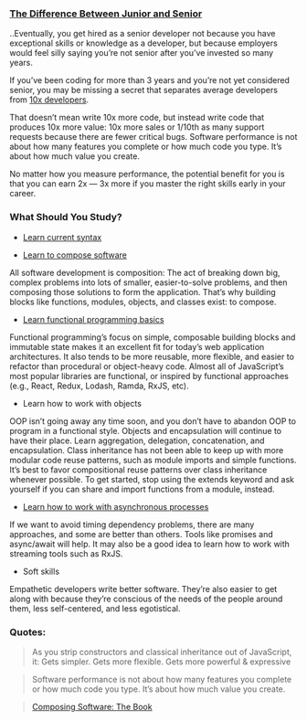 
### [The Difference Between Junior and Senior](https://medium.com/javascript-scene/what-is-the-difference-between-a-junior-and-a-senior-developer-63c1594d7a98)

..Eventually, you get hired as a senior developer not because you have
exceptional skills or knowledge as a developer, but because employers
would feel silly saying you’re not senior after you’ve invested so many years.

If you’ve been coding for more than 3 years and you’re not yet considered senior,
you may be missing a secret that separates average developers
from [10x developers](https://medium.com/javascript-scene/getting-to-10x-results-what-any-developer-can-learn-from-the-best-54b6c296a5ef).

That doesn’t mean write 10x more code, but instead write code that produces 10x more value:
10x more sales or 1/10th as many support requests because there are fewer critical bugs.
Software performance is not about how many features you complete or how much code you type.
It’s about how much value you create.

No matter how you measure performance, the potential benefit for you is that
you can earn 2x — 3x more if you master the right skills early in your career.

### What Should You Study?

- [Learn current syntax](https://medium.com/javascript-scene/a-functional-programmers-introduction-to-javascript-composing-software-d670d14ede30)

- [Learn to compose software](https://medium.com/javascript-scene/composing-software-the-book-f31c77fc3ddc)

All software development is composition: The act of breaking down big, complex problems into lots of smaller, easier-to-solve problems, and then composing those solutions to form the application. That’s why building blocks like functions, modules, objects, and classes exist: to compose.

- [Learn functional programming basics](https://medium.com/javascript-scene/master-the-javascript-interview-what-is-functional-programming-7f218c68b3a0)

Functional programming’s focus on simple, composable building blocks and immutable state makes it an excellent fit for today’s web application architectures. It also tends to be more reusable, more flexible, and easier to refactor than procedural or object-heavy code. Almost all of JavaScript’s most popular libraries are functional, or inspired by functional approaches (e.g., React, Redux, Lodash, Ramda, RxJS, etc).

- Learn how to work with objects

OOP isn’t going away any time soon, and you don’t have to abandon OOP to program in a functional style. Objects and encapsulation will continue to have their place. Learn aggregation, delegation, concatenation, and encapsulation. Class inheritance has not been able to keep up with more modular code reuse patterns, such as module imports and simple functions. It’s best to favor compositional reuse patterns over class inheritance whenever possible. To get started, stop using the extends keyword and ask yourself if you can share and import functions from a module, instead.

- [Learn how to work with asynchronous processes](https://medium.com/javascript-scene/master-the-javascript-interview-what-is-a-promise-27fc71e77261)

If we want to avoid timing dependency problems, there are many approaches, and some are better than others. Tools like promises and async/await will help. It may also be a good idea to learn how to work with streaming tools such as RxJS.

- Soft skills

Empathetic developers write better software. They’re also easier to get along with because they’re conscious of the needs of the people around them, less self-centered, and less egotistical.

### Quotes:

> As you strip constructors and classical inheritance out of JavaScript, it: Gets simpler. Gets more flexible. Gets more powerful & expressive

> Software performance is not about how many features you complete or how much code you type. It’s about how much value you create.

> [Composing Software: The Book](https://medium.com/javascript-scene/composing-software-the-book-f31c77fc3ddc)
